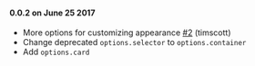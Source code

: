 #### 0.0.2 on June 25 2017

- More options for customizing appearance [#2](https://github.com/kovndr/braintree-dropin-react/pull/2) (timscott)
- Change deprecated `options.selector` to `options.container`
- Add `options.card`